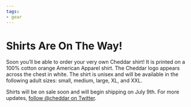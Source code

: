 ```yaml
---
tags:
- gear
---
```


# Shirts Are On The Way!

Soon you’ll be able to order your very own Cheddar shirt! It is printed on a 100% cotton orange American Apparel shirt. The Cheddar logo appears across the chest in white. The shirt is unisex and will be available in the following adult sizes: small, medium, large, XL, and XXL.

Shirts will be on sale soon and will begin shipping on July 9th. For more updates, [follow @cheddar on Twitter](https://twitter.com/cheddar).
